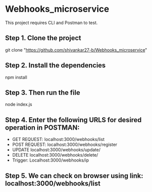 # Webhooks_microservice
This project requires CLI and Postman to test. 
## Step 1. Clone the project
git clone "https://github.com/shivankar27-b/Webhooks_microservice"
## Step 2. Install the dependencies
npm install
## Step 3. Then run the file
node index.js
## Step 4. Enter the following URLS for desired operation in POSTMAN:
- GET REQUEST:
localhost:3000/webhooks/list
- POST REQUEST:
localhost:3000/webhooks/register
- UPDATE
localhost:3000/webhooks/update/<id>
- DELETE
localhost:3000/webhooks/delete/<id>
- Trigger:
Localhost:3000/webhooks/ip
## Step 5. We can check on browser using link: localhost:3000/webhooks/list
